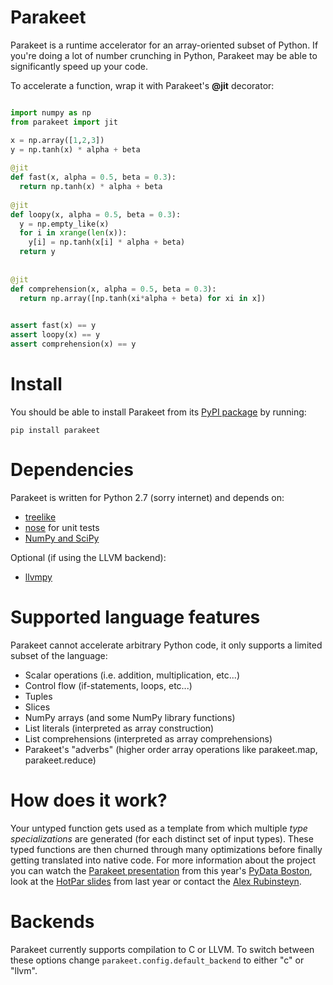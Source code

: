 Parakeet
====

Parakeet is a runtime accelerator for an array-oriented subset of Python. 
If you're doing a lot of number crunching in Python, 
Parakeet may be able to significantly speed up your code. 


To accelerate a function, wrap it with Parakeet's **@jit** decorator:

```python 

import numpy as np 
from parakeet import jit 

x = np.array([1,2,3])
y = np.tanh(x) * alpha + beta
   
@jit
def fast(x, alpha = 0.5, beta = 0.3):
  return np.tanh(x) * alpha + beta 
   
@jit 
def loopy(x, alpha = 0.5, beta = 0.3):
  y = np.empty_like(x)
  for i in xrange(len(x)):
    y[i] = np.tanh(x[i] * alpha + beta)
  return y
     
  
@jit
def comprehension(x, alpha = 0.5, beta = 0.3):
  return np.array([np.tanh(xi*alpha + beta) for xi in x])
  

assert fast(x) == y
assert loopy(x) == y
assert comprehension(x) == y

```



Install
====
You should be able to install Parakeet from its [PyPI package](https://pypi.python.org/pypi/parakeet/) by running:

    pip install parakeet


Dependencies
====

Parakeet is written for Python 2.7 (sorry internet) and depends on:

* [treelike](https://github.com/iskandr/treelike)
* [nose](https://nose.readthedocs.org/en/latest/) for unit tests
* [NumPy and SciPy](http://www.scipy.org/install.html)

Optional (if using the LLVM backend):

* [llvmpy](http://www.llvmpy.org/#quickstart)



Supported language features
====

Parakeet cannot accelerate arbitrary Python code, it only supports a limited subset of the language:

  * Scalar operations (i.e. addition, multiplication, etc...)
  * Control flow (if-statements, loops, etc...)
  * Tuples
  * Slices
  * NumPy arrays (and some NumPy library functions) 
  * List literals (interpreted as array construction)
  * List comprehensions (interpreted as array comprehensions)
  * Parakeet's "adverbs" (higher order array operations like parakeet.map, parakeet.reduce)

How does it work? 
====
Your untyped function gets used as a template from which multiple *type specializations* are generated 
(for each distinct set of input types). 
These typed functions are then churned through many optimizations before finally getting translated into native code. 
For more information about the project you can watch the [Parakeet presentation](https://vimeo.com/73895275) from 
this year's [PyData Boston](http://pydata.org/bos2013), look at the [HotPar slides](https://www.usenix.org/conference/hotpar12/parakeet-just-time-parallel-accelerator-python) from last year or contact the [Alex Rubinsteyn](http://www.rubinsteyn.com).

Backends
===
Parakeet currently supports compilation to C or LLVM. To switch between these options change `parakeet.config.default_backend` to either "c" or "llvm". 


